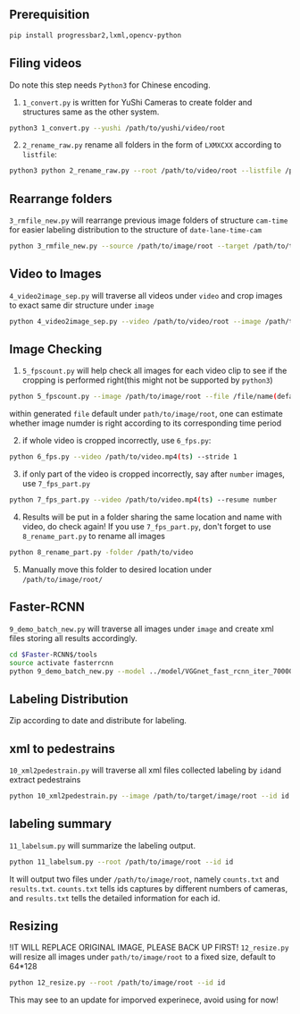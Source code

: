 ## Prerequisition
```sh
pip install progressbar2,lxml,opencv-python
```

## Filing videos
Do note this step needs `Python3` for Chinese encoding.

1. `1_convert.py` is written for YuShi Cameras to create folder and structures same as the other system.
```sh
python3 1_convert.py --yushi /path/to/yushi/video/root 
```


2. `2_rename_raw.py` rename all folders in the form of `LXMXCXX` according to `listfile`:
```sh
python3 python 2_rename_raw.py --root /path/to/video/root --listfile /path/to/list/file(default:Camlist.txt)
```

## Rearrange folders
`3_rmfile_new.py` will rearrange previous image folders of structure `cam-time` for easier labeling distribution to the structure of `date-lane-time-cam`
```sh
python 3_rmfile_new.py --source /path/to/image/root --target /path/to/target/image/root
```

## Video to Images
`4_video2image_sep.py` will traverse all videos under `video` and crop images to exact same dir structure under `image`
```sh
python 4_video2image_sep.py --video /path/to/video/root --image /path/to/image/root
```

## Image Checking
1. `5_fpscount.py` will help check all images for each video clip to see if the cropping is performed right(this might not be supported by `python3`)
```sh
python 5_fpscount.py --image /path/to/image/root --file /file/name(default:imagecounts.txt)
```

within generated `file` default under `path/to/image/root`, one can estimate whether image numder is right according to its corresponding time period

2. if whole video is cropped incorrectly, use `6_fps.py`:
```sh
python 6_fps.py --video /path/to/video.mp4(ts) --stride 1
```
3. if only part of the video is cropped incorrectly, say after `number` images, use `7_fps_part.py`
```sh
python 7_fps_part.py --video /path/to/video.mp4(ts) --resume number
```
4. Results will be put in a folder sharing the same location and name with video, do check again! If you use `7_fps_part.py`, don't forget to use `8_rename_part.py` to rename all images
```sh
python 8_rename_part.py -folder /path/to/video 
```
5. Manually move this folder to desired location under `/path/to/image/root/`



## Faster-RCNN
`9_demo_batch_new.py` will traverse all images under `image` and create xml files storing all results accordingly.
```sh
cd $Faster-RCNN$/tools
source activate fasterrcnn
python 9_demo_batch_new.py --model ../model/VGGnet_fast_rcnn_iter_70000.ckpt --image /path/to/target/image/root 
```

## Labeling Distribution
Zip according to date and distribute for labeling.


## xml to pedestrains
`10_xml2pedestrain.py` will traverse all xml files collected labeling by `id`and extract pedestrains
```sh
python 10_xml2pedestrain.py --image /path/to/target/image/root --id id --target target/folder/name(default:dataset)
```


## labeling summary
`11_labelsum.py` will summarize the labeling output.
```sh
python 11_labelsum.py --root /path/to/image/root --id id
```
It will output two files under `/path/to/image/root`, namely `counts.txt` and `results.txt`. `counts.txt` tells ids captures by different numbers of cameras, and `results.txt` tells the detailed information for each id.

## Resizing
!IT WILL REPLACE ORIGINAL IMAGE, PLEASE BACK UP FIRST!
`12_resize.py` will resize all images under `path/to/image/root` to a fixed size, default to 64*128
```sh
python 12_resize.py --root /path/to/image/root --id id 
```
This may see to an update for imporved experinece, avoid using for now!
